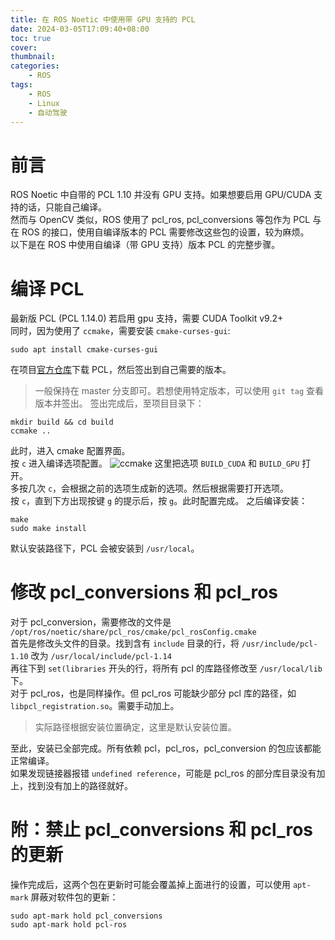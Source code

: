 ```yaml
---
title: 在 ROS Noetic 中使用带 GPU 支持的 PCL
date: 2024-03-05T17:09:40+08:00
toc: true
cover:
thumbnail:
categories:
    - ROS
tags:
    - ROS
    - Linux
    - 自动驾驶
---
```


# 前言
ROS Noetic 中自带的 PCL 1.10 并没有 GPU 支持。如果想要启用 GPU/CUDA 支持的话，只能自己编译。    
然而与 OpenCV 类似，ROS 使用了 pcl_ros, pcl_conversions 等包作为 PCL 与 在 ROS 的接口，使用自编译版本的 PCL 需要修改这些包的设置，较为麻烦。     
以下是在 ROS 中使用自编译（带 GPU 支持）版本 PCL 的完整步骤。

# 编译 PCL
最新版 PCL (PCL 1.14.0) 若启用 gpu 支持，需要 CUDA Toolkit v9.2+   
同时，因为使用了 `ccmake`，需要安装 `cmake-curses-gui`: 

    sudo apt install cmake-curses-gui
在项目[官方仓库](https://github.com/PointCloudLibrary/pcl)下载 PCL，然后签出到自己需要的版本。
> 一般保持在 master 分支即可。若想使用特定版本，可以使用 `git tag` 查看版本并签出。
签出完成后，至项目目录下：

```
mkdir build && cd build
ccmake ..
```

此时，进入 cmake 配置界面。    
按 `c` 进入编译选项配置。
![ccmake](ccmake-1.png)
这里把选项 `BUILD_CUDA` 和 `BUILD_GPU` 打开。   
多按几次 `c`，会根据之前的选项生成新的选项。然后根据需要打开选项。   
按 `c`，直到下方出现按键 `g` 的提示后，按 `g`。此时配置完成。
之后编译安装：
```
make
sudo make install
```
默认安装路径下，PCL 会被安装到 `/usr/local`。

# 修改 pcl_conversions 和 pcl_ros
对于 pcl_conversion，需要修改的文件是 `/opt/ros/noetic/share/pcl_ros/cmake/pcl_rosConfig.cmake`    
首先是修改头文件的目录。找到含有 `include` 目录的行，将 `/usr/include/pcl-1.10` 改为 `/usr/local/include/pcl-1.14`    
再往下到 `set(libraries` 开头的行，将所有 pcl 的库路径修改至 `/usr/local/lib` 下。      
对于 pcl_ros，也是同样操作。但 pcl_ros 可能缺少部分 pcl 库的路径，如 `libpcl_registration.so`。需要手动加上。

> 实际路径根据安装位置确定，这里是默认安装位置。


至此，安装已全部完成。所有依赖 pcl，pcl_ros，pcl_conversion 的包应该都能正常编译。    
如果发现链接器报错 `undefined reference`，可能是 pcl_ros 的部分库目录没有加上，找到没有加上的路径就好。

# 附：禁止 pcl_conversions 和 pcl_ros 的更新
操作完成后，这两个包在更新时可能会覆盖掉上面进行的设置，可以使用 `apt-mark` 屏蔽对软件包的更新：
```
sudo apt-mark hold pcl_conversions
sudo apt-mark hold pcl-ros
```